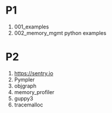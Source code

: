 # P1
1) 001_examples
2) 002_memory_mgmt python examples

# P2
1) https://sentry.io
2) Pympler
3) objgraph
4) memory_profiler
5) guppy3
6) tracemalloc